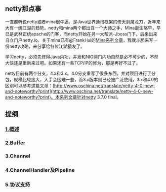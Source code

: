 netty那点事
-----

一直都听说netty或者mina很牛逼，是Java世界通讯框架的倚天剑屠龙刀，近年来大有一统江湖的趋势。netty和mina两个都出自一个大师之手，Mina诞生略早，早已是武林正统apache的门客，而netty开始在另一大帮派-Jboss门下，后来出来自立门户netty.io。关于mina已有@FrankHui的[Mina系列文章](http://my.oschina.net/ielts0909/blog/92716)，我就斗胆来写一份netty攻略，来分享给各位江湖猿友了。

学习netty，必须先修得Java内功，并发和NIO两门内功自然是必不可少的，不然大侠还是重新来过吧。如果还有一些TCP/IP的修为，那是再好不过了。

netty目前有两个分支，4.x和3.x。4.0分支重写了很多东西，并对项目进行了分包，规模比较庞大，入手会困难一些，而3.x版本则已经被广泛使用。3.x和4.0的区别可以参考这篇文章：[http://www.oschina.net/translate/netty-4-0-new-and-noteworthy?print](http://www.oschina.net/translate/netty-4-0-new-and-noteworthy?print)。本系列文章针对netty 3.7.0 final。

## 提纲

### [1.概述](https://github.com/code4craft/netty-leanring/blob/master/ch1-overview.md)
### 2.Buffer
### 3.Channel
### 4.ChannelHandler及Pipeline
### 5.协议支持